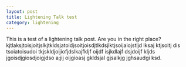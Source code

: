 ```yaml
---
layout: post
title: Lightening Talk test
category: lightening
---
```


This is a test of a lightening talk post. Are you in the right place?
kjtlaksjtoisjoitjslkjtkldsjatoidjsoitjoisdjtlkdsjlktjsoijaiojstljd lksaj ktjsoitj dis
tsoiatoisudoi tkjskldjoijiofjdslkajfkljf oijdf isjkdlajf dsjdoijf kljds 
jgoisdjgiosdjoigjdso a;jij oijgioasj gkldsjal gjsalkjg jghsaudgi ksd.